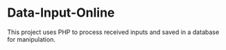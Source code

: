 # Data-Input-Online

This project uses PHP to process received inputs and saved in a database for manipulation.
